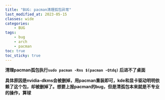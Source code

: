 ```yaml
---
title: "BUG: pacman清理孤包异常"
last_modified_at: 2023-05-15
classes: wide
categories:
    - BUG
tags:
    - bug
    - arch
    - pacman
toc: true
toc_sticky: true
---    
```



**清理pacman孤包执行`sudo pacman -Rns $(pacman -Qtdq)` 后进不了桌面**

**具体原因是nvidia-dkms会被删掉，用pacman重装即可，kde和显卡驱动明明依赖了这个包，却被删掉了。想要上报pacman的bug，但是清孤包本来就是不专业的操作，算球**
